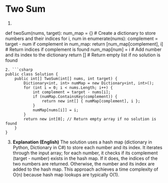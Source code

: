 # Two Sum

1. ```python
def twoSum(nums, target):
    num_map = {}  # Create a dictionary to store numbers and their indices
    for i, num in enumerate(nums):
        complement = target - num
        if complement in num_map:
            return [num_map[complement], i]  # Return indices if complement is found
        num_map[num] = i  # Add number and its index to the dictionary
    return []  # Return empty list if no solution is found

```
2. ```csharp
public class Solution {
    public int[] TwoSum(int[] nums, int target) {
        Dictionary<int, int> numMap = new Dictionary<int, int>();
        for (int i = 0; i < nums.Length; i++) {
            int complement = target - nums[i];
            if (numMap.ContainsKey(complement)) {
                return new int[] { numMap[complement], i };
            }
            numMap[nums[i]] = i;
        }
        return new int[0]; // Return empty array if no solution is found
    }
}
```
3. **Explanation (English)** The solution uses a hash map (dictionary in Python, Dictionary in C#) to store each number and its index. It iterates through the input array; for each number, it checks if its complement (target - number) exists in the hash map. If it does, the indices of the two numbers are returned. Otherwise, the number and its index are added to the hash map.  This approach achieves a time complexity of O(n) because hash map lookups are typically O(1).	